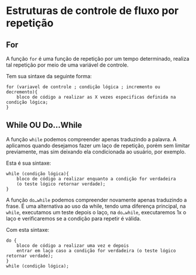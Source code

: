 # Estruturas de controle de fluxo por repetição

## For

A função ```for``` é uma função de repetição por um tempo determinado, realiza tal repetição por meio de uma variável de controle.


Tem sua sintaxe da seguinte forma: 

```
for (variavel de controle ; condição lógica ; incremento ou decremento){
    bloco de código a realizar as X vezes especificas definida na condição lógica;
}
```

## While OU Do...While

A função ```while``` podemos compreender apenas traduzindo a palavra. A aplicamos quando desejamos fazer um laço de repetição, porém sem limitar previamente, mas sim deixando ela condicionada ao usuário, por exemplo.

Esta é sua sintaxe:


```
while (condição lógica){
    bloco de código a realizar enquanto a condição for verdadeira
    (o teste lógico retornar verdade);
}
```

A função ```do…while``` podemos compreender novamente apenas traduzindo a frase. É uma alternativa ao uso da while, tendo uma diferença principal, na ```while```, executamos um teste depois o laço, na ```do…while```, executaremos 1x o laço e verificaremos se a condição para repetir é válida.

Com esta sintaxe:

```
do {
    bloco de código a realizar uma vez e depois
    entrar em laço caso a condição for verdadeira (o teste lógico retornar verdade);
}
while (condição lógica);
```
